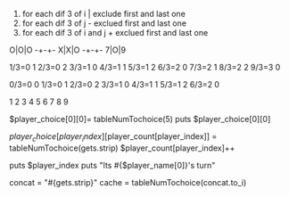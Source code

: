1. for each dif 3 of i | exclude first and last one
2. for each dif 3 of j - exclued first and last one
3. for each dif 3 of i and j + exclued first and last one

O|O|O 
-+-+-
X|X|O 
-+-+-
7|O|9

1/3=0 1
2/3=0 2
3/3=1 0
4/3=1 1
5/3=1 2
6/3=2 0
7/3=2 1
8/3=2 2
9/3=3 0

0/3=0 0
1/3=0 1
2/3=0 2
3/3=1 0
4/3=1 1
5/3=1 2
6/3=2 0


1 2 3
4 5 6
7 8 9




$player_choice[0][0]= tableNumTochoice(5)
puts $player_choice[0][0]

$player_choice[player_index][$player_count[player_index]] = tableNumTochoice(gets.strip)
    $player_count[player_index]++


puts $player_index
    puts "Its #{$player_name[0]}'s turn"

concat = "#{gets.strip}"
        cache = tableNumTochoice(concat.to_i)



